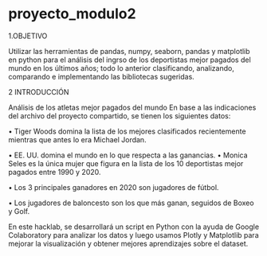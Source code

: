 # proyecto_modulo2

1.OBJETIVO 

Utilizar las herramientas de pandas, numpy, seaborn, pandas y matplotlib en python para el análisis del ingrso de los deportistas mejor pagados del mundo en los últimos años; todo lo anterior clasificando, analizando, comparando e implementando las bibliotecas sugeridas.

2 INTRODUCCIÓN 

Análisis de los atletas mejor pagados del mundo En base a las indicaciones del archivo del proyecto compartido, se tienen los siguientes datos: 

• Tiger Woods domina la lista de los mejores clasificados recientemente mientras que antes lo era Michael Jordan. 

• EE. UU. domina el mundo en lo que respecta a las ganancias. • Monica Seles es la única mujer que figura en la lista de los 10 deportistas mejor pagados entre 1990 y 2020. 

• Los 3 principales ganadores en 2020 son jugadores de fútbol.

• Los jugadores de baloncesto son los que más ganan, seguidos de Boxeo y Golf. 

En este hacklab, se desarrollará un script en Python con la ayuda de Google Colaboratory para analizar los datos y luego usamos Plotly y Matplotlib para mejorar la visualización y obtener mejores aprendizajes sobre el dataset.


